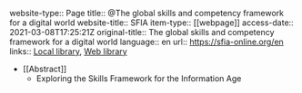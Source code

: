 website-type:: Page
title:: @The global skills and competency framework for a digital world
website-title:: SFIA
item-type:: [[webpage]]
access-date:: 2021-03-08T17:25:21Z
original-title:: The global skills and competency framework for a digital world
language:: en
url:: https://sfia-online.org/en
links:: [Local library](zotero://select/library/items/QIWI6R3S), [Web library](https://www.zotero.org/users/6520516/items/QIWI6R3S)

- [[Abstract]]
	- Exploring the Skills Framework for the Information Age